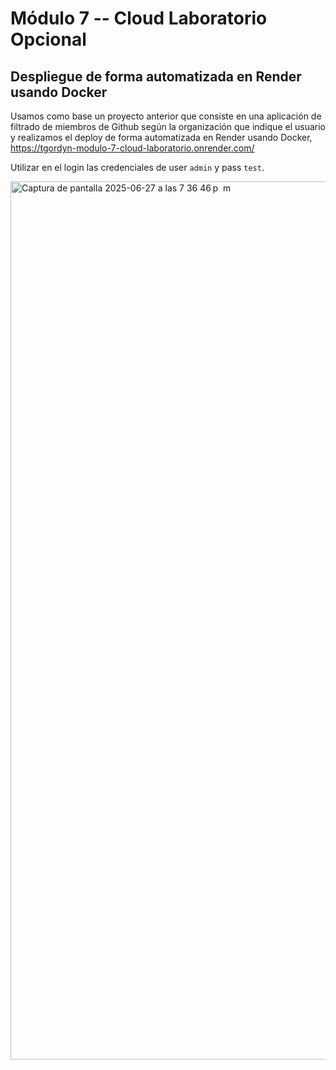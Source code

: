 # Módulo 7 -- Cloud Laboratorio Opcional

## Despliegue de forma automatizada en Render usando Docker
Usamos como base un proyecto anterior que consiste en una aplicación de filtrado de miembros de Github según la organización que indique el usuario y realizamos el deploy de forma automatizada en Render usando Docker, https://tgordyn-modulo-7-cloud-laboratorio.onrender.com/

Utilizar en el login las credenciales de user `admin` y pass `test`.

<img width="1405" alt="Captura de pantalla 2025-06-27 a las 7 36 46 p  m" src="https://github.com/user-attachments/assets/6e746ca7-8b9d-4754-9619-df54659a743b" />



